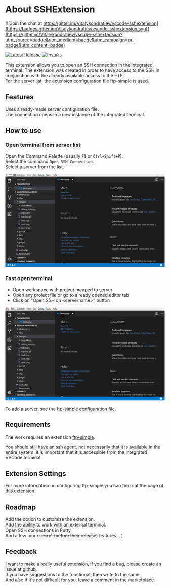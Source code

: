 # About SSHExtension

[![Join the chat at https://gitter.im/Vitalykondratiev/vscode-sshextension](https://badges.gitter.im/Vitalykondratiev/vscode-sshextension.svg)](https://gitter.im/Vitalykondratiev/vscode-sshextension?utm_source=badge&utm_medium=badge&utm_campaign=pr-badge&utm_content=badge)

[![Latest Release](https://vsmarketplacebadge.apphb.com/version/kondratiev.sshextension.svg)](https://marketplace.visualstudio.com/items?itemName=kondratiev.sshextension)
[![Installs](https://vsmarketplacebadge.apphb.com/installs-short/kondratiev.sshextension.svg)](https://marketplace.visualstudio.com/items?itemName=kondratiev.sshextension)

This extension allows you to open an SSH connection in the integrated terminal.
The extension was created in order to have access to the SSH in conjunction with the already available access to the FTP.  
For the server list, the extension configuration file ftp-simple is used.

## Features

Uses a ready-made server configuration file.  
The connection opens in a new instance of the integrated terminal.

## How to use

### Open terminal from server list
Open the Command Palette (usually `F1` or `Ctrl+Shift+P`).  
Select the command `Open SSH Connection`.  
Select a server from the list.

![Demo Open connection from list](./images/open_connection_from_list.gif)

### Fast open terminal
- Open workspace with project mapped to server
- Open any project file or go to already opened editor tab  
- Click on "Open SSH on \<servername>" button

![Demo Open connection from list](./images/open_fast_connection.gif)

To add a server, see the [ftp-simple configuration file](https://marketplace.visualstudio.com/items?itemName=humy2833.ftp-simple#user-content-config-setting-example).

## Requirements

The work requires an extension [ftp-simple](https://marketplace.visualstudio.com/items?itemName=humy2833.ftp-simple).  
  
You should still have an ssh agent, not necessarily that it is available in the entire system. it is important that it is accessible from the integrated VSCode terminal.

## Extension Settings

For more information on configuring ftp-simple you can find out the page of [this extension](https://marketplace.visualstudio.com/items?itemName=humy2833.ftp-simple#user-content-config-setting-example).

## Roadmap

Add the option to customize the extension.  
Add the ability to work with an external terminal.  
Open SSH connections in Putty  
And a few more ~~secret (before their release)~~ features... )

## Feedback

I want to make a really useful extension, if you find a bug, please create an issue at github.  
If you have suggestions to the functional, then write to the same.  
And also if it's not difficult for you, leave a comment in the marketplace.